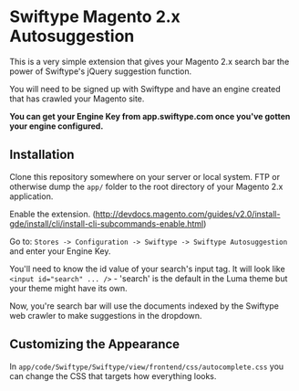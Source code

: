 # Swiftype Magento 2.x Autosuggestion

This is a very simple extension that gives your Magento 2.x search bar the power of Swiftype's jQuery suggestion function.

You will need to be signed up with Swiftype and have an engine created that has crawled your Magento site. 

**You can get your Engine Key from app.swiftype.com once you've gotten your engine configured.**

## Installation

Clone this repository somewhere on your server or local system. FTP or otherwise dump the `app/` folder to the root directory of your Magento 2.x application.

Enable the extension. (http://devdocs.magento.com/guides/v2.0/install-gde/install/cli/install-cli-subcommands-enable.html)

Go to: `Stores -> Configuration -> Swiftype -> Swiftype Autosuggestion` and enter your Engine Key.

You'll need to know the id value of your search's input tag. It will look like `<input id="search" ... />` - 'search' is the default in the Luma theme but your theme might have its own. 

Now, you're search bar will use the documents indexed by the Swiftype web crawler to make suggestions in the dropdown.

## Customizing the Appearance

In `app/code/Swiftype/Swiftype/view/frontend/css/autocomplete.css` you can change the CSS that targets how everything looks.
